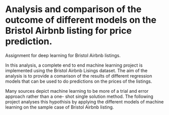 # Analysis and comparison of the outcome of different models on the Bristol Airbnb listing for price prediction.
Assignment for deep learning for Bristol Airbnb listings.

In this analysis, a complete end to end machine learning project is implemented using the Bristol Airbnb Lisings dataset. The aim of the analysis is to provide a comarison of the results of different regression models that can be used to do predictions on the prices of the listings.

Many sources depict machine learning to be more of a trial and error approach rather than a one- shot single solution method. The following project analyses this hypothisis by applying the different models of machine learning on the sample case of Bristol Airbnb listing.
